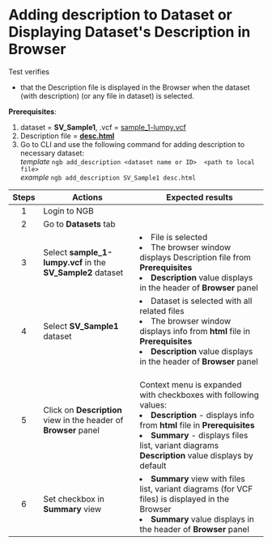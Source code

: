 # Adding description to Dataset or Displaying Dataset's Description in Browser
Test verifies
 - that the Description file is displayed in the Browser when the dataset (with description) (or any file in dataset) is selected. 

**Prerequisites**:

1. dataset = **SV_Sample1**, .vcf = [sample_1-lumpy.vcf](https://ngb-oss-builds.s3.amazonaws.com/public/data/demo/ngb_demo_data/sample_1-lumpy.vcf.gz)
2. Description file = **[desc.html](https://epam-my.sharepoint.com/:u:/p/dmitrii_krasnov/EcgG29WpqCNLr08gnQiCK-IBiY0MiWZ8NvW8vO9QXwdZAQ?OR=teams)**
3. Go to CLI and use the following command for adding description to necessary dataset: <br> *template* `ngb add_description <dataset name or ID>  <path to local file>` <br> *example* `ngb add_description SV_Sample1 desc.html`


| Steps | Actions | Expected results |
| :---: | --- | --- |
| 1 | Login to NGB  | |
| 2 | Go to **Datasets** tab| |
| 3 | Select **sample_1-lumpy.vcf** in the **SV_Sample2** dataset| <li> File is selected <li> The browser window displays Description file from **Prerequisites** <li> **Description** value displays in the header of **Browser** panel|
| 4 | Select **SV_Sample1** dataset| <li> Dataset is selected with all related files <li> The browser window displays info from **html** file in **Prerequisites** <li>**Description** value displays in the header of **Browser** panel|
| 5 | Click on **Description** view in the header of **Browser** panel| <br> Context menu is expanded with checkboxes with following values: <li> **Description**  - displays info from **html** file in **Prerequisites** <li> **Summary** - displays files list, variant diagrams <br> **Description** value displays by default|
| 6 | Set checkbox in **Summary** view| <li> **Summary** view with files list, variant diagrams (for VCF files) is displayed in the Browser <li> **Summary** value displays in the header of **Browser** panel|
